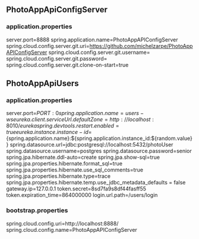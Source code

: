 ## PhotoAppApiConfigServer
### application.properties
server.port=8888
spring.application.name=PhotoAppAPIConfigServer
spring.cloud.config.server.git.uri=https://github.com/michelzarpe/PhotoAppAPIConfigServer
spring.cloud.config.server.git.username=
spring.cloud.config.server.git.password=
spring.cloud.config.server.git.clone-on-start=true

## PhotoAppApiUsers
### application.properties
server.port=${PORT:0}
spring.application.name=users-ws
eureka.client.serviceUrl.defaultZone = http://localhost:8010/eureka
spring.devtools.restart.enabled=true
eureka.instance.instance-id=${spring.application.name}:${spring.application.instance_id:${random.value}}
spring.datasource.url=jdbc:postgresql://localhost:5432/photoUser
spring.datasource.username=postgres
spring.datasource.password=senior
spring.jpa.hibernate.ddl-auto=create
spring.jpa.show-sql=true
spring.jpa.properties.hibernate.format_sql=true
spring.jpa.properties.hibernate.use_sql_comments=true
spring.jpa.properties.hibernate.type=trace
spring.jpa.properties.hibernate.temp.use_jdbc_metadata_defaults = false
gateway.ip=127.0.0.1
token.secret=8sd7fa9s8df44fasff55
token.expiration_time=864000000
login.url.path=/users/login

### bootstrap.properties
spring.cloud.config.uri=http://localhost:8888/
spring.cloud.config.name=PhotoAppAPIConfigServer